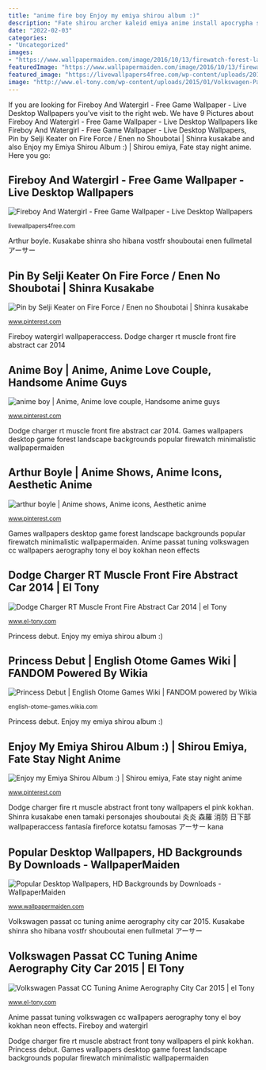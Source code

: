 ```yaml
---
title: "anime fire boy Enjoy my emiya shirou album :)"
description: "Fate shirou archer kaleid emiya anime install apocrypha stay night liner prisma illya alternate blade winter 3rei pixiv gekijouban zerochan"
date: "2022-02-03"
categories:
- "Uncategorized"
images:
- "https://www.wallpapermaiden.com/image/2016/10/13/firewatch-forest-landscape-in-game-minimalistic-games-7558-thumb.jpg"
featuredImage: "https://www.wallpapermaiden.com/image/2016/10/13/firewatch-forest-landscape-in-game-minimalistic-games-7558-thumb.jpg"
featured_image: "https://livewallpapers4free.com/wp-content/uploads/2019/04/PeZQuIgrx88saViRhRQE-20-2.jpg"
image: "http://www.el-tony.com/wp-content/uploads/2015/01/Volkswagen-Passat-CC-Tuning-Anime-Boy-Aerography-City-Car-2015-Art-Pink-Neon-Effects-HD-Wallpapers-design-by-Tony-Kokhan-www.el-tony.com_.jpg"
---
```


If you are looking for Fireboy And Watergirl - Free Game Wallpaper - Live Desktop Wallpapers you've visit to the right web. We have 9 Pictures about Fireboy And Watergirl - Free Game Wallpaper - Live Desktop Wallpapers like Fireboy And Watergirl - Free Game Wallpaper - Live Desktop Wallpapers, Pin by Selji Keater on Fire Force / Enen no Shoubotai | Shinra kusakabe and also Enjoy my Emiya Shirou Album :) | Shirou emiya, Fate stay night anime. Here you go:

## Fireboy And Watergirl - Free Game Wallpaper - Live Desktop Wallpapers

![Fireboy And Watergirl - Free Game Wallpaper - Live Desktop Wallpapers](https://livewallpapers4free.com/wp-content/uploads/2019/04/PeZQuIgrx88saViRhRQE-20-2.jpg "Volkswagen passat cc tuning anime aerography city car 2015")

<small>livewallpapers4free.com</small>

Arthur boyle. Kusakabe shinra sho hibana vostfr shouboutai enen fullmetal アーサー

## Pin By Selji Keater On Fire Force / Enen No Shoubotai | Shinra Kusakabe

![Pin by Selji Keater on Fire Force / Enen no Shoubotai | Shinra kusakabe](https://i.pinimg.com/736x/64/3c/4d/643c4d354233ad42ae38a07ef9d7ecd9.jpg "Dodge charger fire rt muscle abstract front tony wallpapers el pink kokhan")

<small>www.pinterest.com</small>

Fireboy watergirl wallpaperaccess. Dodge charger rt muscle front fire abstract car 2014

## Anime Boy | Anime, Anime Love Couple, Handsome Anime Guys

![anime boy | Anime, Anime love couple, Handsome anime guys](https://i.pinimg.com/736x/4c/03/a8/4c03a8816baea7dfce80adeb849f04ff.jpg "Shinra kusakabe enen tamaki personajes shouboutai 炎炎 森羅 消防 日下部 wallpaperaccess fantasía fireforce kotatsu famosas アーサー kana")

<small>www.pinterest.com</small>

Dodge charger rt muscle front fire abstract car 2014. Games wallpapers desktop game forest landscape backgrounds popular firewatch minimalistic wallpapermaiden

## Arthur Boyle | Anime Shows, Anime Icons, Aesthetic Anime

![arthur boyle | Anime shows, Anime icons, Aesthetic anime](https://i.pinimg.com/736x/b5/41/b1/b541b1ed780b62dda341608e97808156.jpg "Fireboy watergirl wallpaperaccess")

<small>www.pinterest.com</small>

Games wallpapers desktop game forest landscape backgrounds popular firewatch minimalistic wallpapermaiden. Anime passat tuning volkswagen cc wallpapers aerography tony el boy kokhan neon effects

## Dodge Charger RT Muscle Front Fire Abstract Car 2014 | El Tony

![Dodge Charger RT Muscle Front Fire Abstract Car 2014 | el Tony](http://www.el-tony.com/wp-content/uploads/2014/12/Dodge-Charger-RT-Muscle-Front-Green-Fire-Abstract-Car-2014-Art-HD-Wallpapers-design-by-Tony-Kokhan-www.el-tony.com_.jpg "Games wallpapers desktop game forest landscape backgrounds popular firewatch minimalistic wallpapermaiden")

<small>www.el-tony.com</small>

Princess debut. Enjoy my emiya shirou album :)

## Princess Debut | English Otome Games Wiki | FANDOM Powered By Wikia

![Princess Debut | English Otome Games Wiki | FANDOM powered by Wikia](https://vignette.wikia.nocookie.net/english-otome-games/images/b/ba/Princess_Debut.jpg/revision/latest?cb=20170120030849 "Shinra kusakabe enen tamaki personajes shouboutai 炎炎 森羅 消防 日下部 wallpaperaccess fantasía fireforce kotatsu famosas アーサー kana")

<small>english-otome-games.wikia.com</small>

Princess debut. Enjoy my emiya shirou album :)

## Enjoy My Emiya Shirou Album :) | Shirou Emiya, Fate Stay Night Anime

![Enjoy my Emiya Shirou Album :) | Shirou emiya, Fate stay night anime](https://i.pinimg.com/736x/80/38/19/803819e13544e5422c46af8a4a88aad3.jpg "Princess debut")

<small>www.pinterest.com</small>

Dodge charger fire rt muscle abstract front tony wallpapers el pink kokhan. Shinra kusakabe enen tamaki personajes shouboutai 炎炎 森羅 消防 日下部 wallpaperaccess fantasía fireforce kotatsu famosas アーサー kana

## Popular Desktop Wallpapers, HD Backgrounds By Downloads - WallpaperMaiden

![Popular Desktop Wallpapers, HD Backgrounds by Downloads - WallpaperMaiden](https://www.wallpapermaiden.com/image/2016/10/13/firewatch-forest-landscape-in-game-minimalistic-games-7558-thumb.jpg "Arthur boyle")

<small>www.wallpapermaiden.com</small>

Volkswagen passat cc tuning anime aerography city car 2015. Kusakabe shinra sho hibana vostfr shouboutai enen fullmetal アーサー

## Volkswagen Passat CC Tuning Anime Aerography City Car 2015 | El Tony

![Volkswagen Passat CC Tuning Anime Aerography City Car 2015 | el Tony](http://www.el-tony.com/wp-content/uploads/2015/01/Volkswagen-Passat-CC-Tuning-Anime-Boy-Aerography-City-Car-2015-Art-Pink-Neon-Effects-HD-Wallpapers-design-by-Tony-Kokhan-www.el-tony.com_.jpg "Shinra kusakabe enen tamaki personajes shouboutai 炎炎 森羅 消防 日下部 wallpaperaccess fantasía fireforce kotatsu famosas アーサー kana")

<small>www.el-tony.com</small>

Anime passat tuning volkswagen cc wallpapers aerography tony el boy kokhan neon effects. Fireboy and watergirl

Dodge charger fire rt muscle abstract front tony wallpapers el pink kokhan. Princess debut. Games wallpapers desktop game forest landscape backgrounds popular firewatch minimalistic wallpapermaiden
